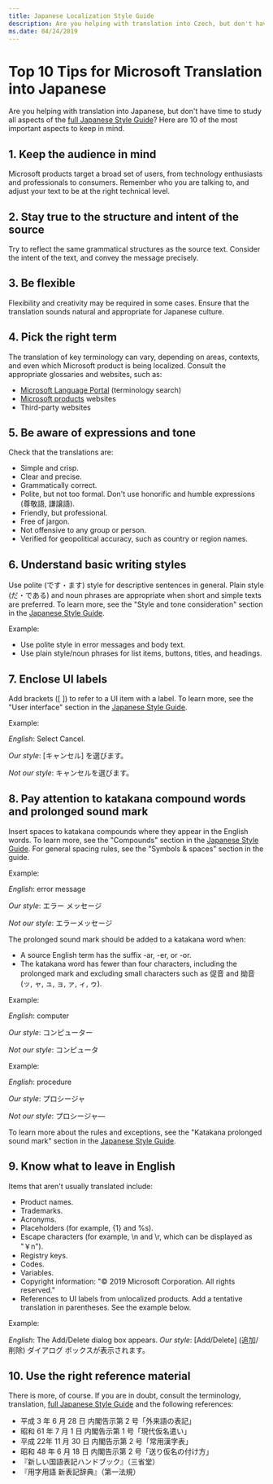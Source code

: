 ```yaml
---
title: Japanese Localization Style Guide
description: Are you helping with translation into Czech, but don't have time to study all aspects of the Japanese Style Guide on the Microsoft Language Portal? Here are ten of the most important aspects to keep in mind.
ms.date: 04/24/2019
---
```


# Top 10 Tips for Microsoft Translation into Japanese

Are you helping with translation into Japanese, but don't have time to study all aspects of the [full Japanese Style Guide](https://www.microsoft.com/ja-jp/language/StyleGuides)? Here are 10 of the most important aspects to keep in mind.

## 1. Keep the audience in mind

Microsoft products target a broad set of users, from technology enthusiasts and professionals to consumers. Remember who you are talking to, and adjust your text to be at the right technical level.

## 2. Stay true to the structure and intent of the source

Try to reflect the same grammatical structures as the source text. Consider the intent of the text, and convey the message precisely.

## 3. Be flexible

Flexibility and creativity may be required in some cases. Ensure that the translation sounds natural and appropriate for Japanese culture.

## 4. Pick the right term

The translation of key terminology can vary, depending on areas, contexts, and even which Microsoft product is being localized. Consult the appropriate glossaries and websites, such as:

- [Microsoft Language Portal](https://www.microsoft.com/ja-jp/language/) (terminology search)
- [Microsoft products](https://www.microsoft.com/ja-jp/) websites
- Third-party websites

## 5. Be aware of expressions and tone

Check that the translations are:

- Simple and crisp.
- Clear and precise.
- Grammatically correct.
- Polite, but not too formal. Don't use honorific and humble expressions (<span lang=ja>尊敬語</span>, <span lang=ja>謙譲語</span>).
- Friendly, but professional.
- Free of jargon.
- Not offensive to any group or person.
- Verified for geopolitical accuracy, such as country or region names.

## 6. Understand basic writing styles

Use polite (<span lang=ja>です・ます</span>) style for descriptive sentences in general. Plain style (<span lang=ja>だ・である</span>) and noun phrases are appropriate when short and simple texts are preferred. To learn more, see the "Style and tone consideration" section in the [Japanese Style Guide](https://www.microsoft.com/ja-jp/language/StyleGuides).

Example:

- Use polite style in error messages and body text.
- Use plain style/noun phrases for list items, buttons, titles, and headings.

## 7. Enclose UI labels

Add brackets ([ ]) to refer to a UI item with a label. To learn more, see the "User interface" section in the [Japanese Style Guide](https://www.microsoft.com/ja-jp/language/StyleGuides).

Example:

_English_: Select Cancel.

_Our style_: <span lang=ja>[キャンセル] を選びます。</span>

_Not our style_: <span lang=ja>キャンセルを選びます。</span>

## 8. Pay attention to katakana compound words and prolonged sound mark

Insert spaces to katakana compounds where they appear in the English words. To learn more, see the "Compounds" section in the [Japanese Style Guide](https://www.microsoft.com/ja-jp/language/StyleGuides). For general spacing rules, see the "Symbols & spaces" section in the guide.

Example:

_English_: error message

_Our style_: <span lang=ja>エラー メッセージ</span>

_Not our style_: <span lang=ja>エラーメッセージ</span>

The prolonged sound mark should be added to a katakana word when:

- A source English term has the suffix -ar, -er, or -or.
- The katakana word has fewer than four characters, including the prolonged mark and excluding small characters such as <span lang=ja>促音</span> and <span lang=ja>拗音</span> (<span lang=ja>ッ, ャ, ュ, ョ, ァ, ィ, ゥ</span>).

Example:

_English_: computer

_Our style_: <span lang=ja>コンピューター</span>

_Not our style_: <span lang=ja>コンピュータ</span>

Example:

_English_: procedure

_Our style_: <span lang=ja>プロシージャ</span>

_Not our style_: <span lang=ja>プロシージャ―</span>

To learn more about the rules and exceptions, see the "Katakana prolonged sound mark" section in the [Japanese Style Guide](https://www.microsoft.com/ja-jp/language/StyleGuides).

## 9. Know what to leave in English

Items that aren't usually translated include:

- Product names.
- Trademarks.
- Acronyms.
- Placeholders (for example, {1} and %s).
- Escape characters (for example, \n and \r, which can be displayed as "￥n").
- Registry keys.
- Codes.
- Variables.
- Copyright information: "© 2019 Microsoft Corporation. All rights reserved."
- References to UI labels from unlocalized products. Add a tentative translation in parentheses. See the example below.

Example:

_English_: The Add/Delete dialog box appears.
_Our style_: [Add/Delete] <span lang=ja>(追加/削除) ダイアログ ボックスが表示されます。</span>

## 10. Use the right reference material

There is more, of course. If you are in doubt, consult the terminology, translation, [full Japanese Style Guide](https://www.microsoft.com/ja-jp/language/StyleGuides) and the following references:

- <span lang=ja>平成 3 年 6 月 28 日 内閣告示第 2 号「外来語の表記」</span>
- <span lang=ja>昭和 61 年 7 月 1 日 内閣告示第 1 号「現代仮名遣い」</span>
- <span lang=ja>平成 22年 11 月 30 日 内閣告示第 2 号「常用漢字表」</span>
- <span lang=ja>昭和 48 年 6 月 18 日 内閣告示第 2 号「送り仮名の付け方」</span>
- <span lang=ja>『新しい国語表記ハンドブック』（三省堂）</span>
- <span lang=ja>『用字用語 新表記辞典』（第一法規）</span>

